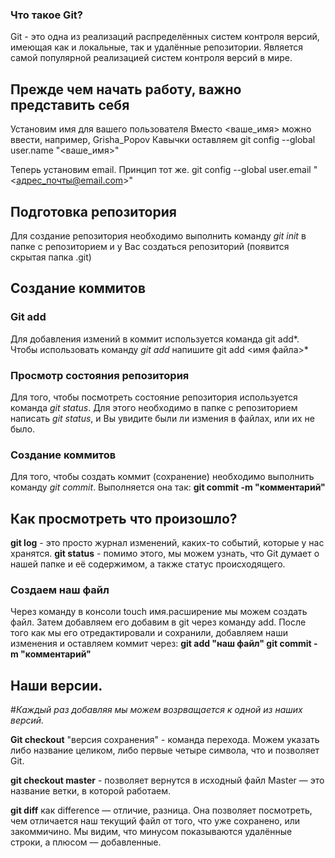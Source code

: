 ### Что такое Git?
Git - это одна из реализаций распределённых систем контроля версий, имеющая как и локальные, так и удалённые репозитории. Является самой популярной реализацией систем контроля версий в мире.

## Прежде чем начать работу, важно представить себя
Установим имя для вашего пользователя
Вместо <ваше_имя> можно ввести, например, Grisha_Popov
Кавычки оставляем
git config --global user.name "<ваше_имя>"

Теперь установим email. Принцип тот же.
git config --global user.email "<адрес_почты@email.com>"

## Подготовка репозитория
Для создание репозитория необходимо выполнить команду
*git init* в папке с репозиторием и у Вас создаться репозиторий (появится скрытая папка .git)

## Создание коммитов
### Git add
Для добавления измений в коммит используется команда
﻿git add*. Чтобы использовать команду *git add* напишите
﻿git add <имя файла>*

### Просмотр состояния репозитория
Для того, чтобы посмотреть состояние репозитория используется команда *git status*. Для этого необходимо в папке с репозиторием написать *git status*, и Вы увидите были ли измения в файлах, или их не было.

### Создание коммитов
Для того, чтобы создать коммит (сохранение) необходимо выполнить команду *git commit*. Выполняется она так:
**git commit -m "комментарий"**

## Как просмотреть что произошло?
**git log** - это просто журнал изменений, каких-то событий, которые у нас хранятся.
**git status** - помимо этого, мы можем узнать, что Git думает о нашей папке и её содержимом, а также статус происходящего.

### Создаем наш файл
Через команду в консоли touch имя.расширение мы можем создать файл.
Затем добавляем его добавим в git через команду add.
После того как мы его отредактировали и сохранили, добавляем наши изменения и оставляем коммит через:
**git add "наш файл"
git commit -m "комментарий"**

## Наши версии.

#*Каждый раз добавляя мы можем возрващается к одной из наших версий.*

**Git checkout** "версия сохранения" - команда перехода.
Можем указать либо название целиком, либо первые четыре символа, что и позволяет Git.

**git checkout master** - позволяет вернутся в исходный файл
Master — это название ветки, в которой работаем. 

**git diff** как difference — отличие, разница. Она позволяет посмотреть, чем отличается наш текущий файл от того, что уже сохранено, или закоммичино. Мы видим, что минусом показываются удалённые строки, а плюсом — добавленные.

